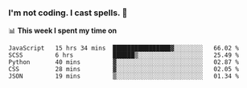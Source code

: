 ### I'm not coding. I cast spells. 🎩

📊 **This week I spent my time on**
<!--START_SECTION:waka-->
```text
JavaScript   15 hrs 34 mins  ████████████████▓░░░░░░░░   66.02 % 
SCSS         6 hrs           ██████▒░░░░░░░░░░░░░░░░░░   25.49 % 
Python       40 mins         ▓░░░░░░░░░░░░░░░░░░░░░░░░   02.87 % 
CSS          28 mins         ▓░░░░░░░░░░░░░░░░░░░░░░░░   02.05 % 
JSON         19 mins         ▒░░░░░░░░░░░░░░░░░░░░░░░░   01.34 % 
```
<!--END_SECTION:waka-->
